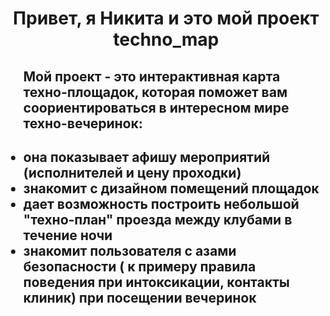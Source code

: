 <h1 align="center"> Привет, я Никита и это мой проект techno_map</h1>

<ul><h2>Мой проект - это интерактивная карта техно-площадок, которая поможет вам соориентироваться в интересном мире техно-вечеринок:<h2> 
  <li>она показывает афишу мероприятий (исполнителей и цену проходки)</li>
  <li>знакомит с дизайном помещений площадок</li>
  <li>дает возможность построить небольшой "техно-план" проезда между клубами в течение ночи</li>
  <li>знакомит пользователя с азами безопасности ( к примеру правила поведения при интоксикации, контакты клиник) при посещении вечеринок</li>
</ul>
